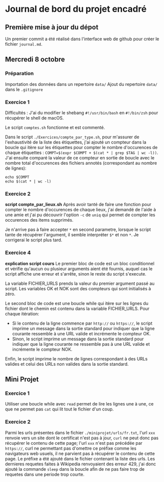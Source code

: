 # Journal de bord du projet encadré

## Première mise à jour du dépot
Un premier commit a été réalisé dans l'interface web de github pour créer le fichier `journal.md`.

## Mercredi 8 octobre

### Préparation
Importation des données dans un repertoire `data/`
Ajout du repertoire `data/` dans le `.gitignore`

### Exercice 1
Difficultés : 
J'ai du modifier le shebang `#!/usr/bin/bash` en `#!/bin/zsh` pour récupérer le shell de macOS.

Le script `comptes.sh` fonctionne et est commenté.

Dans le script `./Exercices/compte_par_type.sh`, pour m'assurer de l'exhaustivité de la liste des étiquettes, j'ai ajouté un compteur dans la boucle qui itère sur les étiquettes pour compter le nombre d'occurences de chaque étiquettes : `COMPT=$(expr $COMPT + $(cat * | grep $TAG | wc -l))`.
J'ai ensuite comparé la valeur de ce compteur en sortie de boucle avec le nombre total d'occurences des fichiers annotés (correspondant au nombre de lignes):
```
echo $COMPT
echo $(cat * | wc -l)
```

### Exercice 2

**script compte_par_lieux.sh**
Après avoir tanté de faire une fonction pour compter le nombre d'occurences de chaque lieux, j'ai demandé de l'aide à une amie et j'ai pu découvrir l'option `-c` de `uniq` qui permet de compter les occurences des items supprimés.

Je n'arrive pas à faire accepter `*` en second parametre, lorsque le script tante de récupérer l'argument, il semble interpréter `$*` et non `*`. Je corrigerai le script plus tard.

### Exercice 4

**explication script cours**
Le premier bloc de code est un bloc conditionnel et vérifie qu'aucun ou plusieur arguments aient été fournis, auquel cas le script affiche une erreur et s'arrête, sinon le reste du script s'execute.

La variable FICHIER_URLS prends la valeur du premier argument passé au script.
Les variables OK et NOK sont des compteurs qui sont initialisés à zéro.

Le second bloc de code est une boucle while qui itère sur les lignes du fichier dont le chemin est contenu dans la variable FICHIER_URLS.
Pour chaque itération: 
 - Si le contenu de la ligne commence par `http://` ou `https://`, le script imprime un message dans la sortie standard pour indiquer que la ligne courante ressemble à une URL valide et incrémente le compteur OK.
 - Sinon, le script imprime un message dans la sortie standard pour indiquer que la ligne courante ne ressemble pas à une URL valide et incrémente le compteur NOK.

Enfin, le script imprime le nombre de lignes correspondant à des URLs valides et celui des URLs non valides dans la sortie standard.

## Mini Projet

### Exercice 1

Utiliser une boucle while avec `read` permet de lire les lignes une à une, ce que ne permet pas `cat` qui lit tout le fichier d'un coup.

### Exercice 2 

Parmi les urls présentes dans le fichier `./miniprojet/urls/fr.txt`, l'url `xxx` renvoie vers un site dont le certificat n'est pas à jour, `curl` ne peut donc pas récupérer le contenu de cette page;
l'url `xxx` n'est pas précédée par `https://`, curl ne permettant pas d'omettre ce préfixe comme les navigateurs web usuels, il ne parvient pas à récupérer le contenu de cette page.
Le préfixe a été ajouté dans le fichier contenant la liste des urls.
Les dernieres requetes faites à Wikipedia renvoyaient des erreur 429, j'ai donc ajouté la commande `sleep` dans la boucle afin de ne pas faire trop de requetes dans une periode trop courte.
